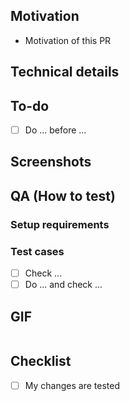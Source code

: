 <!-- All sections must be filled unless they don't apply  -->

## Motivation

- Motivation of this PR

## Technical details

<!-- Here you can explain decisions you made while coding these changes  -->

<!-- This is important because it can save lots of discussions and time  -->

## To-do

- [ ] Do ... before ...

## Screenshots

## QA (How to test)

### Setup requirements

<!-- Dependencies on other apps, data setup... -->

### Test cases

- [ ] Check ...
- [ ] Do ... and check ...

## GIF

![]()

## Checklist

- [ ] My changes are tested
